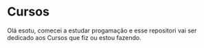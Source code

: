 # Cursos

Olá esotu, comecei a estudar progamação e esse repositori vai ser dedicado aos
 Cursos que fiz ou estou fazendo. 
